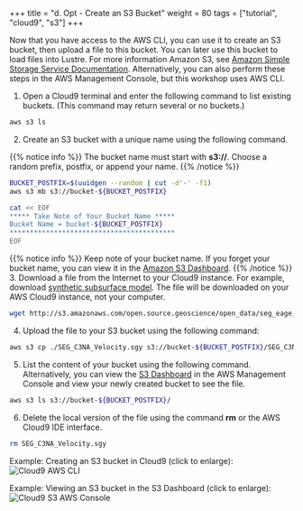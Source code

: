 +++
title = "d. Opt - Create an S3 Bucket"
weight = 80
tags = ["tutorial", "cloud9", "s3"]
+++

Now that you have access to the AWS CLI, you can use it to create an S3 bucket, then upload a file to this bucket. You can later use this bucket to load files into Lustre. For more information Amazon S3, see [Amazon Simple Storage Service Documentation](https://docs.aws.amazon.com/s3/index.html).
Alternatively, you can also perform these steps in the AWS Management Console, but this workshop uses AWS CLI.

1. Open a Cloud9 terminal and enter the following command to list existing buckets. (This command may return several or no buckets.)
```bash
aws s3 ls
```
2. Create an S3 bucket with a unique name using the following command.

{{% notice info %}}
The bucket name must start with **s3://**.
Choose a random prefix, postfix, or append your name.
{{% /notice %}}

```bash
BUCKET_POSTFIX=$(uuidgen --random | cut -d'-' -f1)
aws s3 mb s3://bucket-${BUCKET_POSTFIX}

cat << EOF
***** Take Note of Your Bucket Name *****
Bucket Name = bucket-${BUCKET_POSTFIX}
*****************************************
EOF


```
{{% notice info %}}
Keep note of your bucket name. If you forget your bucket name, you can view it in the [Amazon S3 Dashboard](https://s3.console.aws.amazon.com/s3/home).
{{% /notice %}}
3. Download a file from the Internet to your Cloud9 instance. For example, download [synthetic subsurface model](https://wiki.seg.org/wiki/SEG_C3_45_shot). The file will be downloaded on your AWS Cloud9 instance, not your computer.
```bash
wget http://s3.amazonaws.com/open.source.geoscience/open_data/seg_eage_salt/SEG_C3NA_Velocity.sgy
```
<!-- I tested both the aws s3 cp and wget versions. Results are as follows: cp = 9 sec, wget = 7 sec -->
4. Upload the file to your S3 bucket using the following command:
```bash
aws s3 cp ./SEG_C3NA_Velocity.sgy s3://bucket-${BUCKET_POSTFIX}/SEG_C3NA_Velocity.sgy
```
5. List the content of your bucket using the following command. Alternatively, you can view the [S3 Dashboard](https://console.aws.amazon.com/s3/) in the AWS Management Console and view your newly created bucket to see the file.
```bash
aws s3 ls s3://bucket-${BUCKET_POSTFIX}/
```
6. Delete the local version of the file using the command **rm** or the AWS Cloud9 IDE interface.
```bash
rm SEG_C3NA_Velocity.sgy
```
Example: Creating an S3 bucket in Cloud9 (click to enlarge):
![Cloud9 AWS CLI](/images/introductory-steps/cloud9-aws-cli.png)

Example: Viewing an S3 bucket in the S3 Dashboard (click to enlarge):
![Cloud9 S3 AWS Console](/images/introductory-steps/cloud9-s3.png)



